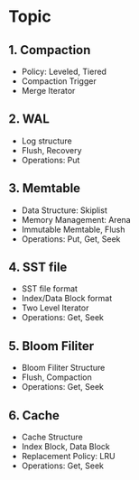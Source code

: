 # Topic
## 1. Compaction
- Policy: Leveled, Tiered
- Compaction Trigger
- Merge Iterator

## 2. WAL
- Log structure
- Flush, Recovery
- Operations: Put

## 3. Memtable
- Data Structure: Skiplist
- Memory Management: Arena
- Immutable Memtable, Flush
- Operations: Put, Get, Seek

## 4. SST file
- SST file format
- Index/Data Block format
- Two Level Iterator
- Operations: Get, Seek

## 5. Bloom Filiter
- Bloom Filiter Structure
- Flush, Compaction
- Operations: Get, Seek

## 6. Cache
- Cache Structure
- Index Block, Data Block
- Replacement Policy: LRU
- Operations: Get, Seek
